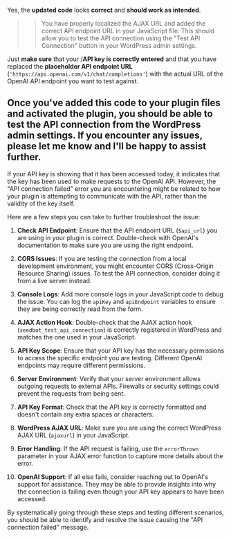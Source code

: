 
Yes, the **updated code** looks **correct** and **should work as intended**. 
>> You have properly localized the AJAX URL and added the correct API endpoint URL in your JavaScript file. This should allow you to test the API connection using the "Test API Connection" button in your WordPress admin settings.

Just **make sure** that your /**API key is correctly entered** and that you have replaced the **placeholder API endpoint URL** (`'https://api.openai.com/v1/chat/completions'`) with the actual URL of the OpenAI API endpoint you want to test against.

Once you've added this code to your plugin files and activated the plugin, you should be able to test the API connection from the WordPress admin settings. If you encounter any issues, please let me know and I'll be happy to assist further.
---------------------------------------------------------------------------------------------------
If your API key is showing that it has been accessed today, it indicates that the key has been used to make requests to the OpenAI API. However, the "API connection failed" error you are encountering might be related to how your plugin is attempting to communicate with the API, rather than the validity of the key itself.

Here are a few steps you can take to further troubleshoot the issue:

1. **Check API Endpoint**: Ensure that the API endpoint URL (`$api_url`) you are using in your plugin is correct. Double-check with OpenAI's documentation to make sure you are using the right endpoint.

2. **CORS Issues**: If you are testing the connection from a local development environment, you might encounter CORS (Cross-Origin Resource Sharing) issues. To test the API connection, consider doing it from a live server instead.

3. **Console Logs**: Add more console logs in your JavaScript code to debug the issue. You can log the `apiKey` and `apiEndpoint` variables to ensure they are being correctly read from the form.

4. **AJAX Action Hook**: Double-check that the AJAX action hook (`seedbot_test_api_connection`) is correctly registered in WordPress and matches the one used in your JavaScript.

5. **API Key Scope**: Ensure that your API key has the necessary permissions to access the specific endpoint you are testing. Different OpenAI endpoints may require different permissions.

6. **Server Environment**: Verify that your server environment allows outgoing requests to external APIs. Firewalls or security settings could prevent the requests from being sent.

7. **API Key Format**: Check that the API key is correctly formatted and doesn't contain any extra spaces or characters.

8. **WordPress AJAX URL**: Make sure you are using the correct WordPress AJAX URL (`ajaxurl`) in your JavaScript.

9. **Error Handling**: If the API request is failing, use the `errorThrown` parameter in your AJAX error function to capture more details about the error.

10. **OpenAI Support**: If all else fails, consider reaching out to OpenAI's support for assistance. They may be able to provide insights into why the connection is failing even though your API key appears to have been accessed.

By systematically going through these steps and testing different scenarios, you should be able to identify and resolve the issue causing the "API connection failed" message.